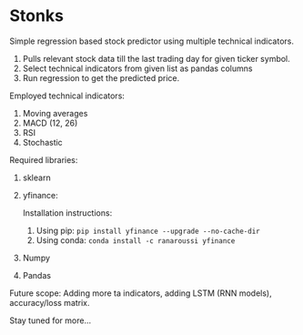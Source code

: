 # Stonks
Simple regression based stock predictor using multiple technical indicators. 

1) Pulls relevant stock data till the last trading day for given ticker symbol.
2) Select technical indicators from given list as pandas columns
3) Run regression to get the predicted price.

Employed technical indicators:

1) Moving averages
2) MACD (12, 26)
3) RSI
4) Stochastic

Required libraries:

1) sklearn

2) yfinance:

   Installation instructions:
    
   1. Using pip: ```pip install yfinance --upgrade --no-cache-dir```
   2. Using conda: ```conda install -c ranaroussi yfinance```


3) Numpy
4) Pandas

Future scope: Adding more ta indicators, adding LSTM (RNN models), accuracy/loss matrix.

Stay tuned for more...
